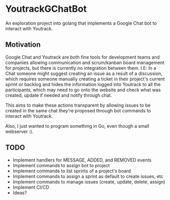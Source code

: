 # YoutrackGChatBot
An exploration project into golang that implements a Google Chat bot to interact with Youtrack.

## Motivation
Google Chat and Youtrack are both fine tools for development teams and companies allowing communication and scrum/kanban board management for projects, but there is currently no integration between them. I.E: In a Chat someone might suggest creating an issue as a result of a discussion, which requires someone manually creating a ticket in their project's current sprint or backlog and hides the information logged into Youtrack to all the participants, which may need to go onto the website and check what was created, update if needed and notify through chat.

This aims to make these actions transparent by allowing issues to be created in the same chat they're proposed through bot commands to interact with Youtrack.

Also, I just wanted to program something in Go, even though a small webserver :).

## TODO
- Implement handlers for MESSAGE, ADDED, and REMOVED events
- Implement commands to assign bot to project
- Implement commands to list sprints of a project's board
- Implement commands to assign a sprint as default to create issues, etc
- Implement commands to manage issues (create, update, delete, assign)
- Implement CI/CD
- Ideas?
